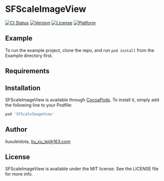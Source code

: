 # SFScaleImageView

[![CI Status](https://img.shields.io/travis/liuxuleidota/SFScaleImageView.svg?style=flat)](https://travis-ci.org/liuxuleidota/SFScaleImageView)
[![Version](https://img.shields.io/cocoapods/v/SFScaleImageView.svg?style=flat)](https://cocoapods.org/pods/SFScaleImageView)
[![License](https://img.shields.io/cocoapods/l/SFScaleImageView.svg?style=flat)](https://cocoapods.org/pods/SFScaleImageView)
[![Platform](https://img.shields.io/cocoapods/p/SFScaleImageView.svg?style=flat)](https://cocoapods.org/pods/SFScaleImageView)

## Example

To run the example project, clone the repo, and run `pod install` from the Example directory first.

## Requirements

## Installation

SFScaleImageView is available through [CocoaPods](https://cocoapods.org). To install
it, simply add the following line to your Podfile:

```ruby
pod 'SFScaleImageView'
```

## Author

liuxuleidota, liu_xu_lei@163.com

## License

SFScaleImageView is available under the MIT license. See the LICENSE file for more info.
